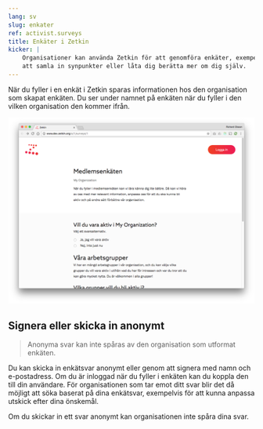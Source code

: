 ```yaml
---
lang: sv
slug: enkater
ref: activist.surveys
title: Enkäter i Zetkin
kicker: |
    Organisationer kan använda Zetkin för att genomföra enkäter, exempelvis för
    att samla in synpunkter eller låta dig berätta mer om dig själv.
---
```


När du fyller i en enkät i Zetkin sparas informationen hos den organisation som
skapat enkäten. Du ser under namnet på enkäten när du fyller i den vilken
organisation den kommer ifrån.

![Enkät](./enkat.png)

## Signera eller skicka in anonymt
> Anonyma svar kan inte spåras av den organisation som utformat enkäten.

Du kan skicka in enkätsvar anonymt eller genom att signera med namn och
e-postadress. Om du är inloggad när du fyller i enkäten kan du koppla den till
din användare. För organisationen som tar emot ditt svar blir det då möjligt
att söka baserat på dina enkätsvar, exempelvis för att kunna anpassa utskick
efter dina önskemål.

Om du skickar in ett svar anonymt kan organisationen inte spåra dina svar.
